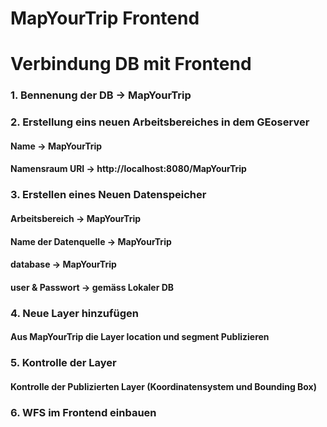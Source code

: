 # MapYourTrip Frontend


# Verbindung DB mit Frontend

### 1. Bennenung der DB -> MapYourTrip

### 2. Erstellung eins neuen Arbeitsbereiches in dem GEoserver
#### Name -> MapYourTrip 
#### Namensraum URI -> http://localhost:8080/MapYourTrip

### 3. Erstellen eines Neuen Datenspeicher
#### Arbeitsbereich -> MapYourTrip
#### Name der Datenquelle -> MapYourTrip
#### database -> MapYourTrip
#### user & Passwort -> gemäss Lokaler DB

### 4. Neue Layer hinzufügen
#### Aus MapYourTrip die Layer location und segment Publizieren

### 5. Kontrolle der Layer
#### Kontrolle der Publizierten Layer (Koordinatensystem und Bounding Box)

### 6. WFS im Frontend einbauen
